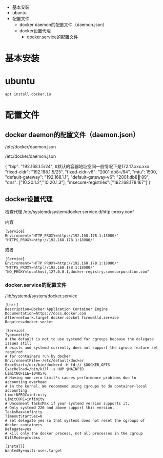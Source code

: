 <!-- MarkdownTOC -->

- 基本安装
- ubuntu
- 配置文件
	- docker daemon的配置文件（daemon.json）
	- docker设置代理
		- docker.service的配置文件

<!-- /MarkdownTOC -->


# 基本安装

# ubuntu

``` shell
apt install docker.io
```

# 配置文件


## docker daemon的配置文件（daemon.json）
/etc/docker/daemon.json

/etc/docker/daemon.json

{
  "bip": "192.168.1.5/24",		#默认的容器地址空间一般情况下是172.17.xxx.xxx
  "fixed-cidr": "192.168.1.5/25",
  "fixed-cidr-v6": "2001:db8::/64",
  "mtu": 1500,
  "default-gateway": "192.168.1.1",
  "default-gateway-v6": "2001:db8:abcd::89",
  "dns": ["10.20.1.2","10.20.1.3"],
  "insecure-registries":["192.168.178.167"]
 }

## docker设置代理

检查代理
  /etc/systemd/system/docker.service.d/http-proxy.conf

内容
```
[Service]
Environment="HTTP_PROXY=http://192.168.178.1:18080/" "HTTPS_PROXY=http://192.168.178.1:18080/"
```	
或者
``` 
[Service]
Environment="HTTP_PROXY=http://192.168.178.1:18080/" "HTTPS_PROXY=http://192.168.178.1:18080/" "NO_PROXY=localhost,127.0.0.1,docker-registry.somecorporation.com"
```

### docker.service的配置文件
/lib/systemd/system/docker.service
```
[Unit]
Description=Docker Application Container Engine
Documentation=https://docs.docker.com
After=network.target docker.socket firewalld.service
Requires=docker.socket

[Service]
Type=notify
# the default is not to use systemd for cgroups because the delegate issues still
# exists and systemd currently does not support the cgroup feature set required
# for containers run by docker
EnvironmentFile=-/etc/default/docker
ExecStart=/usr/bin/dockerd -H fd:// $DOCKER_OPTS
ExecReload=/bin/kill -s HUP $MAINPID
LimitNOFILE=1048576
# Having non-zero Limit*s causes performance problems due to accounting overhead
# in the kernel. We recommend using cgroups to do container-local accounting.
LimitNPROC=infinity
LimitCORE=infinity
# Uncomment TasksMax if your systemd version supports it.
# Only systemd 226 and above support this version.
TasksMax=infinity
TimeoutStartSec=0
# set delegate yes so that systemd does not reset the cgroups of docker containers
Delegate=yes
# kill only the docker process, not all processes in the cgroup
KillMode=process

[Install]
WantedBy=multi-user.target

```